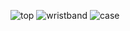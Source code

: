 ![top](https://github.com/ArtiomBoo/IN1060-Project/blob/master/img/github.jpg)
![wristband](https://github.com/ArtiomBoo/IN1060-Project/blob/master/img/1.00_02_12_11.Still007.bmp)
![case](https://github.com/ArtiomBoo/IN1060-Project/blob/master/img/1.00_02_17_21.Still006.bmp)

